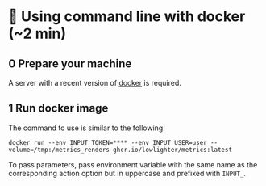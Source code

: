 # 🐳 Using command line with docker (~2 min)

## 0️ Prepare your machine

A server with a recent version of [docker](https://www.docker.com/) is required.

## 1️ Run docker image

The command to use is similar to the following:
```shell
docker run --env INPUT_TOKEN=**** --env INPUT_USER=user --volume=/tmp:/metrics_renders ghcr.io/lowlighter/metrics:latest
```

To pass parameters, pass environment variable with the same name as the corresponding action option but in uppercase and prefixed with `INPUT_`.
